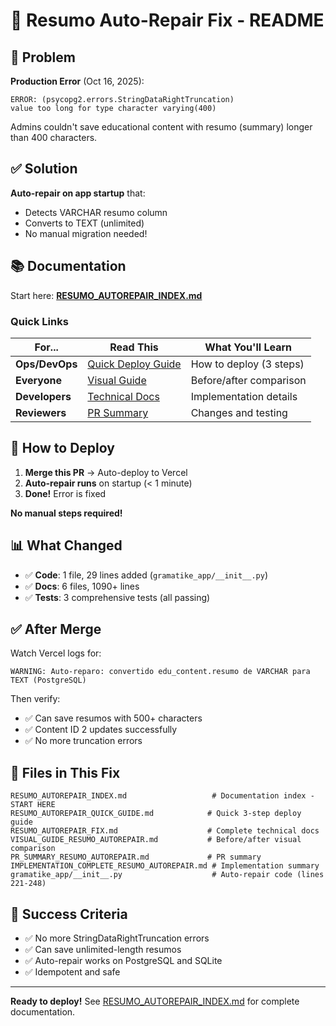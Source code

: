 # 🎉 Resumo Auto-Repair Fix - README

## 🚨 Problem

**Production Error** (Oct 16, 2025):
```
ERROR: (psycopg2.errors.StringDataRightTruncation) 
value too long for type character varying(400)
```

Admins couldn't save educational content with resumo (summary) longer than 400 characters.

## ✅ Solution

**Auto-repair on app startup** that:
- Detects VARCHAR resumo column
- Converts to TEXT (unlimited)
- No manual migration needed!

## 📚 Documentation

Start here: **[RESUMO_AUTOREPAIR_INDEX.md](RESUMO_AUTOREPAIR_INDEX.md)**

### Quick Links

| For... | Read This | What You'll Learn |
|--------|-----------|-------------------|
| **Ops/DevOps** | [Quick Deploy Guide](RESUMO_AUTOREPAIR_QUICK_GUIDE.md) | How to deploy (3 steps) |
| **Everyone** | [Visual Guide](VISUAL_GUIDE_RESUMO_AUTOREPAIR.md) | Before/after comparison |
| **Developers** | [Technical Docs](RESUMO_AUTOREPAIR_FIX.md) | Implementation details |
| **Reviewers** | [PR Summary](PR_SUMMARY_RESUMO_AUTOREPAIR.md) | Changes and testing |

## 🚀 How to Deploy

1. **Merge this PR** → Auto-deploy to Vercel
2. **Auto-repair runs** on startup (< 1 minute)
3. **Done!** Error is fixed

**No manual steps required!**

## 📊 What Changed

- ✅ **Code**: 1 file, 29 lines added (`gramatike_app/__init__.py`)
- ✅ **Docs**: 6 files, 1090+ lines
- ✅ **Tests**: 3 comprehensive tests (all passing)

## ✅ After Merge

Watch Vercel logs for:
```
WARNING: Auto-reparo: convertido edu_content.resumo de VARCHAR para TEXT (PostgreSQL)
```

Then verify:
- ✅ Can save resumos with 500+ characters
- ✅ Content ID 2 updates successfully
- ✅ No more truncation errors

## 📝 Files in This Fix

```
RESUMO_AUTOREPAIR_INDEX.md                   # Documentation index - START HERE
RESUMO_AUTOREPAIR_QUICK_GUIDE.md            # Quick 3-step deploy guide
RESUMO_AUTOREPAIR_FIX.md                    # Complete technical docs
VISUAL_GUIDE_RESUMO_AUTOREPAIR.md           # Before/after visual comparison
PR_SUMMARY_RESUMO_AUTOREPAIR.md             # PR summary
IMPLEMENTATION_COMPLETE_RESUMO_AUTOREPAIR.md # Implementation summary
gramatike_app/__init__.py                    # Auto-repair code (lines 221-248)
```

## 🎯 Success Criteria

- ✅ No more StringDataRightTruncation errors
- ✅ Can save unlimited-length resumos
- ✅ Auto-repair works on PostgreSQL and SQLite
- ✅ Idempotent and safe

---

**Ready to deploy!** See [RESUMO_AUTOREPAIR_INDEX.md](RESUMO_AUTOREPAIR_INDEX.md) for complete documentation.
